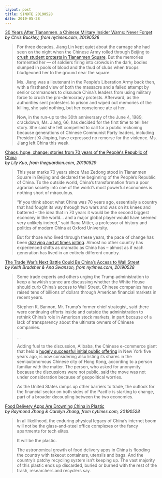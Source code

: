```yaml
---
layout: post
title: SINOTE 20190528
date: 2019-05-28
---
```


[30 Years After Tiananmen, a Chinese Military Insider Warns: Never Forget](https://www.nytimes.com/2019/05/28/world/asia/china-tiananmen-square-massacre.html) <br> *by Chris Buckley, from nytimes.com, 20190528*

> For three decades, Jiang Lin kept quiet about the carnage she had seen on the night when the Chinese Army rolled through Beijing to [crush student protests in Tiananmen Square](https://www.nytimes.com/1989/06/04/world/crackdown-beijing-troops-attack-crush-beijing-protest-thousands-fight-back.html?module=inline). But the memories tormented her — of soldiers firing into crowds in the dark, bodies slumped in pools of blood and the thud of clubs when troops bludgeoned her to the ground near the square.
>
> Ms. Jiang was a lieutenant in the People’s Liberation Army back then, with a firsthand view of both the massacre and a failed attempt by senior commanders to dissuade China’s leaders from using military force to crush the pro-democracy protests. Afterward, as the authorities sent protesters to prison and wiped out memories of the killing, she said nothing, but her conscience ate at her.
>
> Now, in the run-up to the 30th anniversary of the June 4, 1989, crackdown, Ms. Jiang, 66, has decided for the first time to tell her story. She said she felt compelled to call for a public reckoning because generations of Chinese Communist Party leaders, including President Xi Jinping, have expressed no remorse for the violence. Ms. Jiang left China this week.

[Chaos, hope, change: stories from 70 years of the People's Republic of China](https://www.theguardian.com/world/2019/may/29/chaos-hope-change-stories-from-70-years-of-the-peoples-republic-of-china) <br> *by Lily Kuo, from theguardian.com, 20190529*

> This year marks 70 years since Mao Zedong stood in Tiananmen Square in Beijing and declared the beginning of the People’s Republic of China. To the outside world, China’s transformation from a poor agrarian society into one of the world’s most powerful economies is nothing short of miraculous.
>
> “If you think about what China was 70 years ago, essentially a country that had fought its way through two wars and was on its knees and battered – the idea that in 70 years it would be the second biggest economy in the world… and a major global player would have seemed very unlikely indeed,” said Rana Mitter, a professor of history and politics of modern China at Oxford University.
>
> But for those who lived through these years, the pace of change has been [dizzying and at times jolting](https://www.theguardian.com/news/2018/sep/06/human-impulses-run-riot-chinas-shocking-pace-of-change). Almost no other country has experienced shifts as dramatic as China has – almost as if each generation has lived in an entirely different country.

[The Trade War’s Next Battle Could Be China’s Access to Wall Street](https://www.nytimes.com/2019/05/28/business/alibaba-trade-war-wall-street.html) <br> *by Keith Bradsher & Ana Swanson, from nytimes.com, 20190528*

> Some trade experts and others urging the Trump administration to keep a hawkish stance are discussing whether the White House should curb China’s access to Wall Street. Chinese companies have raised tens of billions of dollars through American financial markets in recent years.
>
> Stephen K. Bannon, Mr. Trump’s former chief strategist, said there were continuing efforts inside and outside the administration to rethink China’s role in American stock markets, in part because of a lack of transparency about the ultimate owners of Chinese companies.
>
> ...
>
> Adding fuel to the discussion, Alibaba, the Chinese e-commerce giant that held a [hugely successful initial public offering](https://dealbook.nytimes.com/2014/09/18/alibaba-raises-21-8-billion-in-initial-public-offering/) in New York five years ago, is now considering also listing its shares in the semiautonomous Chinese city of Hong Kong, according to a person familiar with the matter. The person, who asked for anonymity because the discussions were not public, said the move was not under consideration because of geopolitical worries.
>
> As the United States ramps up other barriers to trade, the outlook for the financial sector on both sides of the Pacific is starting to change, part of a broader decoupling between the two economies.

[Food Delivery Apps Are Drowning China in Plastic](https://www.nytimes.com/2019/05/28/technology/china-food-delivery-trash.html) <br> *by Raymond Zhong & Carolyn Zhang, from nytimes.com, 20190528*

> In all likelihood, the enduring physical legacy of China’s internet boom will not be the glass-and-steel office complexes or the fancy apartments for tech elites.
>
> It will be the plastic.
>
> The astronomical growth of food delivery apps in China is flooding the country with takeout containers, utensils and bags. And the country’s patchy recycling system isn’t keeping up. The vast majority of this plastic ends up discarded, buried or burned with the rest of the trash, researchers and recyclers say.